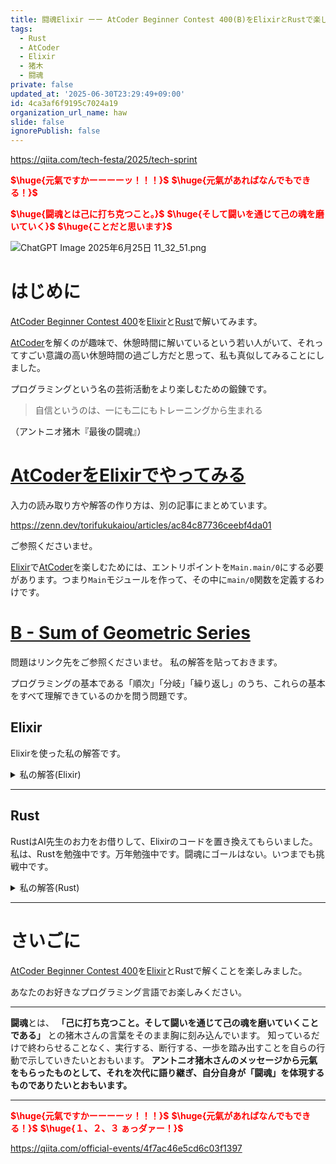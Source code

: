 ```yaml
---
title: 闘魂Elixir ーー AtCoder Beginner Contest 400(B)をElixirとRustで楽しむ
tags:
  - Rust
  - AtCoder
  - Elixir
  - 猪木
  - 闘魂
private: false
updated_at: '2025-06-30T23:29:49+09:00'
id: 4ca3af6f9195c7024a19
organization_url_name: haw
slide: false
ignorePublish: false
---
```

https://qiita.com/tech-festa/2025/tech-sprint

<b><font color="red">$\huge{元氣ですかーーーーッ！！！}$</font></b>
<b><font color="red">$\huge{元氣があればなんでもできる！}$</font></b>

<b><font color="red">$\huge{闘魂とは己に打ち克つこと。}$</font></b>
<b><font color="red">$\huge{そして闘いを通じて己の魂を磨いていく}$</font></b>
<b><font color="red">$\huge{ことだと思います}$</font></b>

![ChatGPT Image 2025年6月25日 11_32_51.png](https://qiita-image-store.s3.ap-northeast-1.amazonaws.com/0/131808/a80ca1b4-3ccd-40c7-945b-6c8c969727e0.png)



# はじめに

[AtCoder Beginner Contest 400](https://atcoder.jp/contests/abc400)を[Elixir](https://elixir-lang.org/)と[Rust](https://www.rust-lang.org/)で解いてみます。  

[AtCoder](https://atcoder.jp/)を解くのが趣味で、休憩時間に解いているという若い人がいて、それってすごい意識の高い休憩時間の過ごし方だと思って、私も真似してみることにしました。  

プログラミングという名の芸術活動をより楽しむための鍛錬です。  

> 自信というのは、一にも二にもトレーニングから生まれる

（アントニオ猪木『最後の闘魂』）


# [AtCoderをElixirでやってみる](https://zenn.dev/torifukukaiou/articles/ac84c87736ceebf4da01)

入力の読み取り方や解答の作り方は、別の記事にまとめています。


https://zenn.dev/torifukukaiou/articles/ac84c87736ceebf4da01

ご参照くださいませ。

[Elixir](https://elixir-lang.org/)で[AtCoder](https://atcoder.jp/)を楽しむためには、エントリポイントを`Main.main/0`にする必要があります。つまり`Main`モジュールを作って、その中に`main/0`関数を定義するわけです。

# [B - Sum of Geometric Series](https://atcoder.jp/contests/abc400/tasks/abc400_b)

問題はリンク先をご参照くださいませ。
私の解答を貼っておきます。

プログラミングの基本である「順次」「分岐」「繰り返し」のうち、これらの基本をすべて理解できているのかを問う問題です。

## Elixir

Elixirを使った私の解答です。


<details><summary>私の解答(Elixir)</summary>

_問題文を読んでいらっしゃることを前提にひとこと解説をしておきます。_


合計に条件があるため、Enum.reduce_while/3 を使いました。  
べき乗計算は、 `**` を使いました。  
`**`はガード節には使えなかったので、別の関数`do_solve/1`にわけてガード節で、上限値を超えた場合、上限値以内の場合の場合分けを実装しました。  

```elixir
defmodule Main do
  @max 10 ** 9

  def main do
    [n, m] =
      IO.read(:line) |> String.trim() |> String.split(" ") |> Enum.map(&String.to_integer/1)

    solve(n, m)
    |> IO.puts()
  end

  def solve(n, m) do
    (0..m)
    |> Enum.reduce_while(0, fn
      i, acc -> do_solve(n ** i + acc)
    end)
  end

  defp do_solve(acc) when acc <= @max, do: {:cont, acc}
  defp do_solve(_acc), do: {:halt, "inf"}
end
```

</details>

---

## Rust

RustはAI先生のお力をお借りして、Elixirのコードを置き換えてもらいました。
私は、Rustを勉強中です。万年勉強中です。闘魂にゴールはない。いつまでも挑戦中です。

<details><summary>私の解答(Rust)</summary>

```rust
use std::io;

const MAX: u64 = 1_000_000_000;

fn main() {
    // 入力を受け取る
    let mut input = String::new();
    io::stdin().read_line(&mut input).expect("Failed to read line");

    // nとmに分割して整数に変換
    let parts: Vec<u64> = input
        .trim()
        .split_whitespace()
        .map(|s| s.parse().expect("Invalid number"))
        .collect();

    let n = parts[0];
    let m = parts[1];

    // 結果を出力
    println!("{}", solve(n, m));
}

fn solve(n: u64, m: u64) -> String {
    let mut acc: u64 = 0;

    for i in 0..=m {
        match n.checked_pow(i as u32).and_then(|val| acc.checked_add(val)) {
            Some(new_acc) if new_acc <= MAX => acc = new_acc,
            _ => return "inf".to_string(),
        }
    }

    acc.to_string()
}
```

</details>

---

# さいごに

[AtCoder Beginner Contest 400](https://atcoder.jp/contests/abc400)を[Elixir](https://elixir-lang.org/)とRustで解くことを楽しみました。

あなたのお好きなプログラミング言語でお楽しみください。

---


**闘魂**とは、  **「己に打ち克つこと。そして闘いを通じて己の魂を磨いていくことである」** との猪木さんの言葉をそのまま胸に刻み込んでいます。
知っているだけで終わらせることなく、実行する、断行する、一歩を踏み出すことを自らの行動で示していきたいとおもいます。
**アントニオ猪木さんのメッセージから元氣をもらったものとして、それを次代に語り継ぎ、自分自身が「闘魂」を体現するものでありたいとおもいます。**

---

<b><font color="red">$\huge{元氣ですかーーーーッ！！！}$</font></b>
<b><font color="red">$\huge{元氣があればなんでもできる！}$</font></b>
<b><font color="red">$\huge{１、２、３ ぁっダァー！}$</font></b>


https://qiita.com/official-events/4f7ac46e5cd6c03f1397
